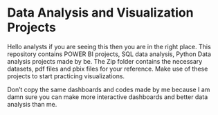 # Data Analysis and Visualization Projects
Hello analysts if you are seeing this then you are in the right place. This repository contains POWER BI projects, SQL data analysis, Python Data analysis projects made by be. The Zip folder contains the necessary datasets, pdf files and pbix files for your reference. Make use of these projects to start practicing visualizations.

Don’t copy the same dashboards and codes made by me because I am damn sure you can make more interactive dashboards and better data analysis than me.
